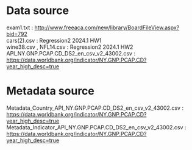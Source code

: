 # Data source
exam1.txt : http://www.freeaca.com/new/library/BoardFileView.aspx?bid=792 \
cars(2).csv : Regression2 2024.1 HW1 \
wine38.csv , NFL14.csv : Regression2 2024.1 HW2 \
API_NY.GNP.PCAP.CD_DS2_en_csv_v2_43002.csv : https://data.worldbank.org/indicator/NY.GNP.PCAP.CD?year_high_desc=true

# Metadata source
Metadata_Country_API_NY.GNP.PCAP.CD_DS2_en_csv_v2_43002.csv : https://data.worldbank.org/indicator/NY.GNP.PCAP.CD?year_high_desc=true \
Metadata_Indicator_API_NY.GNP.PCAP.CD_DS2_en_csv_v2_43002.csv : https://data.worldbank.org/indicator/NY.GNP.PCAP.CD?year_high_desc=true
